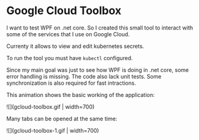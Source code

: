 # Google Cloud Toolbox

I want to test WPF on .net core. So I created this small tool to interact with some of the services that I use on Google Cloud.

Currenty it allows to view and edit kubernetes secrets.

To run the tool you must have `kubectl` configured.

Since my main goal was just to see how WPF is doing in .net core, some error handling is missing. The code also lack unit tests. Some synchronization is also required for fast intractions.

This animation shows the basic working of the application:

![](gcloud-toolbox.gif | width=700)

Many tabs can be opened at the same time:

![](gcloud-toolbox-1.gif | width=700)
